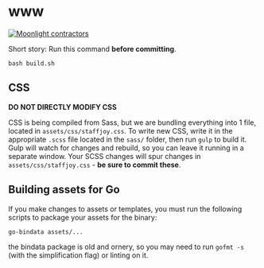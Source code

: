# www

[![Moonlight contractors](https://www.moonlightwork.com/shields/html.svg)](https://www.moonlightwork.com/?referredByUserID=1&referralProgram=maintainer&referrerName=Staffjoy)

Short story: Run this command **before committing**.

```
bash build.sh
```

## CSS

**DO NOT DIRECTLY MODIFY CSS**

CSS is being compiled from Sass, but we are bundling everything into 1 file, located in `assets/css/staffjoy.css`. To write new CSS, write it in the appropriate `.scss` file located in the `sass/` folder, then run ```gulp``` to build it. Gulp will watch for changes and rebuild, so you can leave it running in a separate window. Your SCSS changes will spur changes in `assets/css/staffjoy.css` - **be sure to commit these**.

## Building assets for Go

If you make changes to assets or templates, you must run the following scripts to package your assets for the binary:

```
go-bindata assets/...
```

the bindata package is old and ornery, so you may need to run `gofmt -s` (with the simplification flag) or linting on it.


